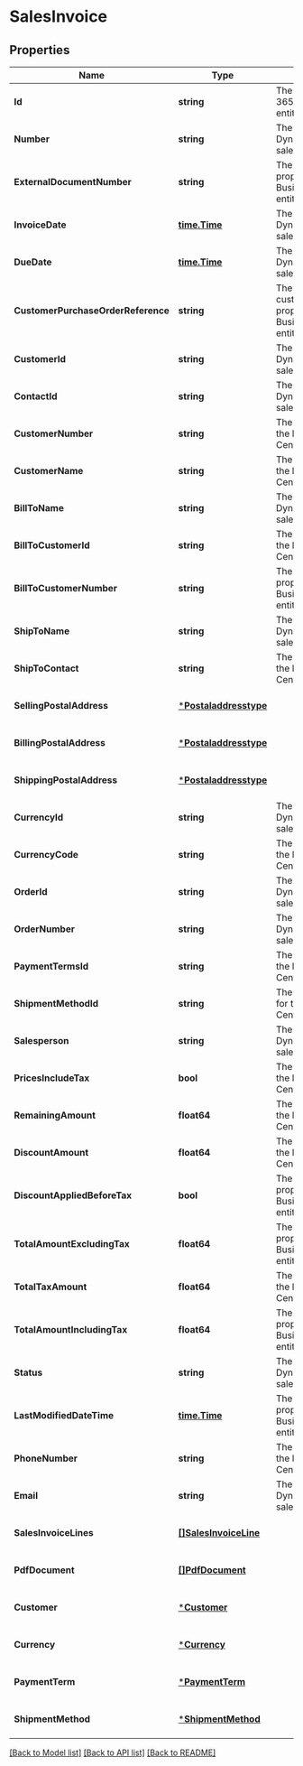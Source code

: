 # SalesInvoice

## Properties
Name | Type | Description | Notes
------------ | ------------- | ------------- | -------------
**Id** | **string** | The id property for the Dynamics 365 Business Central salesInvoice entity | [optional] [default to null]
**Number** | **string** | The number property for the Dynamics 365 Business Central salesInvoice entity | [optional] [default to null]
**ExternalDocumentNumber** | **string** | The externalDocumentNumber property for the Dynamics 365 Business Central salesInvoice entity | [optional] [default to null]
**InvoiceDate** | [**time.Time**](time.Time.md) | The invoiceDate property for the Dynamics 365 Business Central salesInvoice entity | [optional] [default to null]
**DueDate** | [**time.Time**](time.Time.md) | The dueDate property for the Dynamics 365 Business Central salesInvoice entity | [optional] [default to null]
**CustomerPurchaseOrderReference** | **string** | The customerPurchaseOrderReference property for the Dynamics 365 Business Central salesInvoice entity | [optional] [default to null]
**CustomerId** | **string** | The customerId property for the Dynamics 365 Business Central salesInvoice entity | [optional] [default to null]
**ContactId** | **string** | The contactId property for the Dynamics 365 Business Central salesInvoice entity | [optional] [default to null]
**CustomerNumber** | **string** | The customerNumber property for the Dynamics 365 Business Central salesInvoice entity | [optional] [default to null]
**CustomerName** | **string** | The customerName property for the Dynamics 365 Business Central salesInvoice entity | [optional] [default to null]
**BillToName** | **string** | The billToName property for the Dynamics 365 Business Central salesInvoice entity | [optional] [default to null]
**BillToCustomerId** | **string** | The billToCustomerId property for the Dynamics 365 Business Central salesInvoice entity | [optional] [default to null]
**BillToCustomerNumber** | **string** | The billToCustomerNumber property for the Dynamics 365 Business Central salesInvoice entity | [optional] [default to null]
**ShipToName** | **string** | The shipToName property for the Dynamics 365 Business Central salesInvoice entity | [optional] [default to null]
**ShipToContact** | **string** | The shipToContact property for the Dynamics 365 Business Central salesInvoice entity | [optional] [default to null]
**SellingPostalAddress** | [***Postaladdresstype**](postaladdresstype.md) |  | [optional] [default to null]
**BillingPostalAddress** | [***Postaladdresstype**](postaladdresstype.md) |  | [optional] [default to null]
**ShippingPostalAddress** | [***Postaladdresstype**](postaladdresstype.md) |  | [optional] [default to null]
**CurrencyId** | **string** | The currencyId property for the Dynamics 365 Business Central salesInvoice entity | [optional] [default to null]
**CurrencyCode** | **string** | The currencyCode property for the Dynamics 365 Business Central salesInvoice entity | [optional] [default to null]
**OrderId** | **string** | The orderId property for the Dynamics 365 Business Central salesInvoice entity | [optional] [default to null]
**OrderNumber** | **string** | The orderNumber property for the Dynamics 365 Business Central salesInvoice entity | [optional] [default to null]
**PaymentTermsId** | **string** | The paymentTermsId property for the Dynamics 365 Business Central salesInvoice entity | [optional] [default to null]
**ShipmentMethodId** | **string** | The shipmentMethodId property for the Dynamics 365 Business Central salesInvoice entity | [optional] [default to null]
**Salesperson** | **string** | The salesperson property for the Dynamics 365 Business Central salesInvoice entity | [optional] [default to null]
**PricesIncludeTax** | **bool** | The pricesIncludeTax property for the Dynamics 365 Business Central salesInvoice entity | [optional] [default to null]
**RemainingAmount** | **float64** | The remainingAmount property for the Dynamics 365 Business Central salesInvoice entity | [optional] [default to null]
**DiscountAmount** | **float64** | The discountAmount property for the Dynamics 365 Business Central salesInvoice entity | [optional] [default to null]
**DiscountAppliedBeforeTax** | **bool** | The discountAppliedBeforeTax property for the Dynamics 365 Business Central salesInvoice entity | [optional] [default to null]
**TotalAmountExcludingTax** | **float64** | The totalAmountExcludingTax property for the Dynamics 365 Business Central salesInvoice entity | [optional] [default to null]
**TotalTaxAmount** | **float64** | The totalTaxAmount property for the Dynamics 365 Business Central salesInvoice entity | [optional] [default to null]
**TotalAmountIncludingTax** | **float64** | The totalAmountIncludingTax property for the Dynamics 365 Business Central salesInvoice entity | [optional] [default to null]
**Status** | **string** | The status property for the Dynamics 365 Business Central salesInvoice entity | [optional] [default to null]
**LastModifiedDateTime** | [**time.Time**](time.Time.md) | The lastModifiedDateTime property for the Dynamics 365 Business Central salesInvoice entity | [optional] [default to null]
**PhoneNumber** | **string** | The phoneNumber property for the Dynamics 365 Business Central salesInvoice entity | [optional] [default to null]
**Email** | **string** | The email property for the Dynamics 365 Business Central salesInvoice entity | [optional] [default to null]
**SalesInvoiceLines** | [**[]SalesInvoiceLine**](salesInvoiceLine.md) |  | [optional] [default to null]
**PdfDocument** | [**[]PdfDocument**](pdfDocument.md) |  | [optional] [default to null]
**Customer** | [***Customer**](customer.md) |  | [optional] [default to null]
**Currency** | [***Currency**](currency.md) |  | [optional] [default to null]
**PaymentTerm** | [***PaymentTerm**](paymentTerm.md) |  | [optional] [default to null]
**ShipmentMethod** | [***ShipmentMethod**](shipmentMethod.md) |  | [optional] [default to null]

[[Back to Model list]](../README.md#documentation-for-models) [[Back to API list]](../README.md#documentation-for-api-endpoints) [[Back to README]](../README.md)


